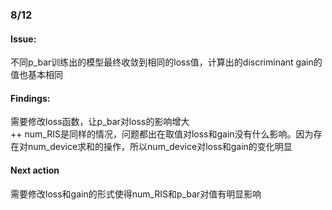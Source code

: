 ### 8/12
#### Issue: 
不同p_bar训练出的模型最终收敛到相同的loss值，计算出的discriminant gain的值也基本相同
#### Findings: 
需要修改loss函数，让p_bar对loss的影响增大</br>
++ num_RIS是同样的情况，问题都出在取值对loss和gain没有什么影响。因为存在对num_device求和的操作，所以num_device对loss和gain的变化明显
#### Next action
需要修改loss和gain的形式使得num_RIS和p_bar对值有明显影响
